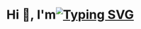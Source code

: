 
<h1 align="center">
    Hi 👋, I'm<a href="https://git.io/typing-svg"><img src="https://readme-typing-svg.demolab.com?font=Fira+Code&pause=1000&random=false&width=435&lines=Chhatrodiya+Mayur" alt="Typing SVG" /></a>
</h1>

